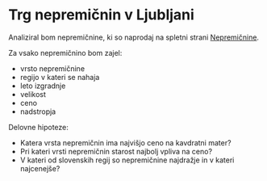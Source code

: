 Trg nepremičnin v Ljubljani
=======================

Analiziral bom nepremičnine, ki so naprodaj na spletni strani
[Nepremičnine](https://www.nepremicnine.net/oglasi-prodaja/slovenija/).

Za vsako nepremičnino bom zajel:
* vrsto nepremičnine
* regijo v kateri se nahaja
* leto izgradnje
* velikost
* ceno
* nadstropja

Delovne hipoteze:
* Katera vrsta nepremičnin ima najvišjo ceno na kavdratni mater?
* Pri kateri vrsti nepremičnin starost najbolj vpliva na ceno?
* V kateri od slovenskih regij so nepremičnine najdražje in v kateri najcenejše?
